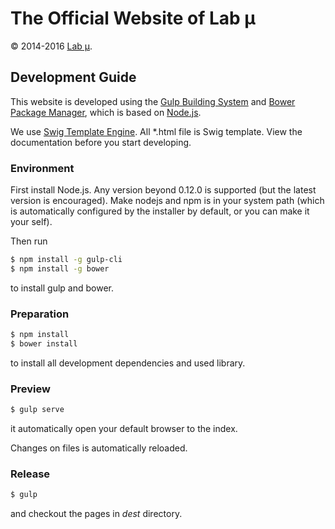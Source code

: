 # The Official Website of Lab μ

&copy; 2014-2016 [Lab μ](http://lab.mu).


## Development Guide
This website is developed using the [Gulp Building System](http://gulpjs.com/) and
[Bower Package Manager](http://bower.io/), which is based on [Node.js](https://nodejs.org).

We use [Swig Template Engine](http://paularmstrong.github.io/swig/). All *.html file is
Swig template. View the documentation before you start developing.

### Environment
First install Node.js. Any version beyond 0.12.0 is supported (but the latest version is
encouraged). Make nodejs and npm is in your system path (which is automatically configured by
the installer by default, or you can make it your self).

Then run
```bash
$ npm install -g gulp-cli
$ npm install -g bower
```
to install gulp and bower.

### Preparation
```bash
$ npm install
$ bower install
```
to install all development dependencies and used library.

### Preview
```bash
$ gulp serve
```
it automatically open your default browser to the index.

Changes on files is automatically reloaded.

### Release
```bash
$ gulp
```
and checkout the pages in *dest* directory.
